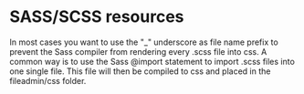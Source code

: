 SASS/SCSS resources
===================

In most cases you want to use the "_" underscore as file name prefix to prevent the Sass compiler from rendering every .scss file into css. A common way is
to use the Sass @import statement to import .scss files into one single file. This file will then be compiled to css and placed in the fileadmin/css folder.
